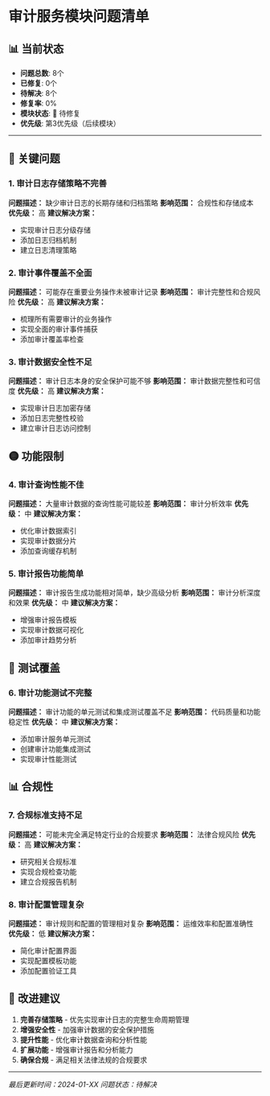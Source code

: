 # 审计服务模块问题清单

## 📊 **当前状态**
- **问题总数**: 8个
- **已修复**: 0个  
- **待解决**: 8个
- **修复率**: 0%
- **模块状态**: 🔴 待修复
- **优先级**: 第3优先级（后续模块）

---

## 🔴 关键问题

### 1. 审计日志存储策略不完善
**问题描述：** 缺少审计日志的长期存储和归档策略
**影响范围：** 合规性和存储成本
**优先级：** 高
**建议解决方案：**
- 实现审计日志分级存储
- 添加日志归档机制
- 建立日志清理策略

### 2. 审计事件覆盖不全面
**问题描述：** 可能存在重要业务操作未被审计记录
**影响范围：** 审计完整性和合规风险
**优先级：** 高
**建议解决方案：**
- 梳理所有需要审计的业务操作
- 实现全面的审计事件捕获
- 添加审计覆盖率检查

### 3. 审计数据安全性不足
**问题描述：** 审计日志本身的安全保护可能不够
**影响范围：** 审计数据完整性和可信度
**优先级：** 高
**建议解决方案：**
- 实现审计日志加密存储
- 添加日志完整性校验
- 建立审计日志访问控制

## 🟡 功能限制

### 4. 审计查询性能不佳
**问题描述：** 大量审计数据的查询性能可能较差
**影响范围：** 审计分析效率
**优先级：** 中
**建议解决方案：**
- 优化审计数据索引
- 实现审计数据分片
- 添加查询缓存机制

### 5. 审计报告功能简单
**问题描述：** 审计报告生成功能相对简单，缺少高级分析
**影响范围：** 审计分析深度和效果
**优先级：** 中
**建议解决方案：**
- 增强审计报告模板
- 实现审计数据可视化
- 添加审计趋势分析

## 🧪 测试覆盖

### 6. 审计功能测试不完整
**问题描述：** 审计功能的单元测试和集成测试覆盖不足
**影响范围：** 代码质量和功能稳定性
**优先级：** 中
**建议解决方案：**
- 添加审计服务单元测试
- 创建审计功能集成测试
- 实现审计性能测试

## 📊 合规性

### 7. 合规标准支持不足
**问题描述：** 可能未完全满足特定行业的合规要求
**影响范围：** 法律合规风险
**优先级：** 高
**建议解决方案：**
- 研究相关合规标准
- 实现合规检查功能
- 建立合规报告机制

### 8. 审计配置管理复杂
**问题描述：** 审计规则和配置的管理相对复杂
**影响范围：** 运维效率和配置准确性
**优先级：** 低
**建议解决方案：**
- 简化审计配置界面
- 实现配置模板功能
- 添加配置验证工具

## 🔧 改进建议

1. **完善存储策略** - 优先实现审计日志的完整生命周期管理
2. **增强安全性** - 加强审计数据的安全保护措施
3. **提升性能** - 优化审计数据查询和分析性能
4. **扩展功能** - 增强审计报告和分析能力
5. **确保合规** - 满足相关法律法规的合规要求

---
*最后更新时间：2024-01-XX*
*问题状态：待解决*